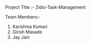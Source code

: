 Project Title :- Zidio-Task-Management

Team Members:- 
1) Karishma Kumari
2) Girish Masade
3) Jay Jain

